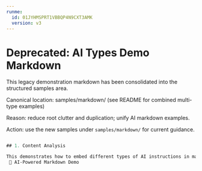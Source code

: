 ```yaml
---
runme:
  id: 01JYHMSPRT1VBBQP4N9CXT3AMK
  version: v3
---
```


# Deprecated: AI Types Demo Markdown

This legacy demonstration markdown has been consolidated into the structured samples area.

Canonical location: samples/markdown/ (see README for combined multi-type examples)

Reason: reduce root clutter and duplication; unify AI markdown examples.

Action: use the new samples under `samples/markdown/` for current guidance.

<!-- DEPRECATION STUB: moved/merged into samples/markdown/ -->

```ai {"id":"01JYHKSJAEEEEA47RR9CSRX5WX"}

## 1. Content Analysis

This demonstrates how to embed different types of AI instructions in markdown files.
 🤖 AI-Powered Markdown Demo
```
